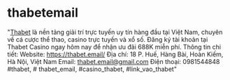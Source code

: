 # thabetemail
"[Thabet](https://thabet.email/) là nền tảng giải trí trực tuyến uy tín hàng đầu tại Việt Nam, chuyên về cá cược thể thao, casino trực tuyến và xổ số. Đăng ký tài khoản tại Thabet Casino ngay hôm nay để nhận ưu đãi 688K miễn phí.
Thông tin chi tiết:
Website: https://thabet.email/
Địa chí: 18 P. Huế, Hàng Bài, Hoàn Kiếm, Hà Nội, Việt Nam
Email: thabet.email@gmail.com
Điện thoại: 0981544848
#thabet, # thabet_email, #casino_thabet, #link_vao_thabet"